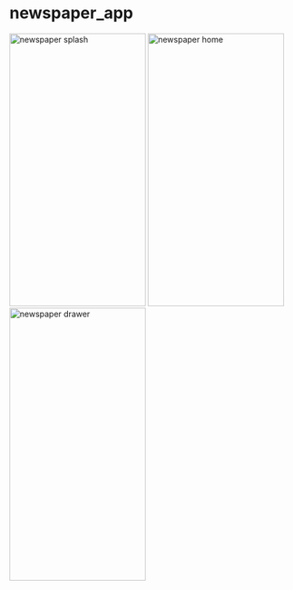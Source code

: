 # newspaper_app


<img src="https://user-images.githubusercontent.com/41305917/69577642-77c4e880-0fd7-11ea-82f5-3e6a59e871c9.jpg" alt="newspaper splash" width="240px" height="480px">  <img src="https://user-images.githubusercontent.com/41305917/69577644-785d7f00-0fd7-11ea-9bfe-b0da437ff47e.jpg" alt="newspaper home" width="240px" height="480px">  <img src="https://user-images.githubusercontent.com/41305917/69577645-785d7f00-0fd7-11ea-916c-1020f59ba90e.jpg" alt="newspaper drawer" width="240px" height="480px">
